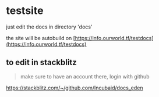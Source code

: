 # testsite 

just edit the docs in directory 'docs'

the site will be autobuild on [https://info.ourworld.tf/testdocs](https://info.ourworld.tf/testdocs)


## to edit in stackblitz

> make sure to have an account there, login with github

https://stackblitz.com/~/github.com/Incubaid/docs_eden